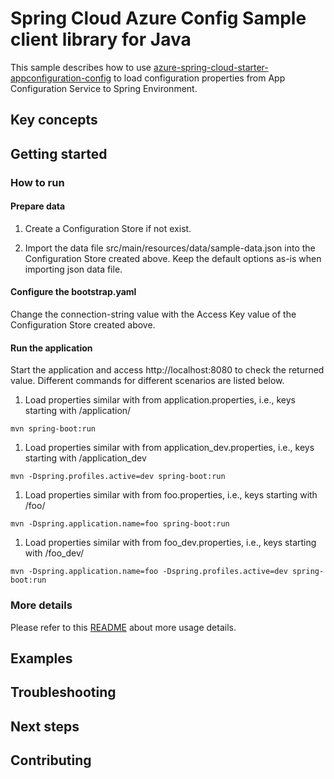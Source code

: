 # Spring Cloud Azure Config Sample client library for Java

This sample describes how to use [azure-spring-cloud-starter-appconfiguration-config](https://github.com/Azure/azure-sdk-for-java/tree/azure-spring-cloud-starter-appconfiguration-config_2.8.0/sdk/appconfiguration/azure-spring-cloud-starter-appconfiguration-config) to load configuration properties from App Configuration Service to Spring Environment.

## Key concepts
## Getting started



### How to run

#### Prepare data

1. Create a Configuration Store if not exist.

2. Import the data file src/main/resources/data/sample-data.json into the Configuration Store created above. Keep the default options as-is when importing json data file.

#### Configure the bootstrap.yaml

Change the connection-string value with the Access Key value of the Configuration Store created above.

#### Run the application
Start the application and access http://localhost:8080 to check the returned value. Different commands for different scenarios are listed below.

1. Load properties similar with from application.properties, i.e., keys starting with /application/

```console
mvn spring-boot:run
```

1. Load properties similar with from application_dev.properties, i.e., keys starting with /application_dev

```console
mvn -Dspring.profiles.active=dev spring-boot:run
```

1. Load properties similar with from foo.properties, i.e., keys starting with /foo/

```console
mvn -Dspring.application.name=foo spring-boot:run
```

1. Load properties similar with from foo_dev.properties, i.e., keys starting with /foo_dev/

```console
mvn -Dspring.application.name=foo -Dspring.profiles.active=dev spring-boot:run
```

### More details

Please refer to this [README](https://github.com/Azure/azure-sdk-for-java/blob/azure-spring-cloud-starter-appconfiguration-config_2.8.0/sdk/appconfiguration/azure-spring-cloud-starter-appconfiguration-config/README.md) about more usage details. 

## Examples
## Troubleshooting
## Next steps
## Contributing

<!-- LINKS -->

